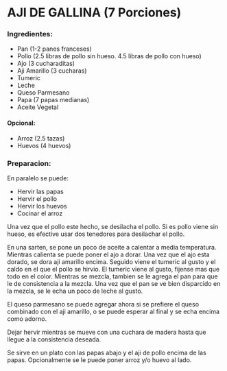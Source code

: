 AJI DE GALLINA (7 Porciones)
==============

### Ingredientes:

* Pan (1-2 panes franceses)
* Pollo (2.5 libras de pollo sin hueso. 4.5 libras de pollo con hueso)
* Ajo (3 cucharaditas)
* Aji Amarillo (3 cucharas)
* Tumeric
* Leche
* Queso Parmesano
* Papa (7 papas medianas)
* Aceite Vegetal

#### Opcional:

* Arroz (2.5 tazas)
* Huevos (4 huevos)

### Preparacion:

En paralelo se puede:

* Hervir las papas
* Hervir el pollo
* Hervir los huevos
* Cocinar el arroz

Una vez que el pollo este hecho, se desilacha el pollo.
Si es pollo viene sin hueso, es efective usar dos tenedores para desilachar el pollo.

En una sarten, se pone un poco de aceite a calentar a media temperatura. Mientras calienta se puede poner el ajo a dorar. Una vez que el ajo esta dorado, se dora aji amarillo encima. Seguido viene el tumeric al gusto y el caldo en el que el pollo se hirvio. El tumeric viene al gusto, fijense mas que todo en el color. Mientras se mezcla, tambien se le agrega el pan para que le de consistencia a la mezcla. Una vez que el pan se ve bien disparcido en la mezcla, se le echa un poco de leche al gusto.

El queso parmesano se puede agregar ahora si se prefiere el queso combinado con el aji amarillo, o se puede esperar al final y se echa encima como adorno.

Dejar hervir mientras se mueve con una cuchara de madera hasta que llegue a la consistencia deseada.

Se sirve en un plato con las papas abajo y el aji de pollo encima de las papas. Opcionalmente se le puede poner arroz y/o huevo al lado.
